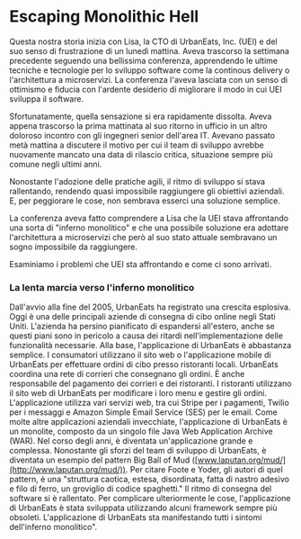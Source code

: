 # Escaping Monolithic Hell

Questa nostra storia inizia con Lisa, la CTO di UrbanEats, Inc. (UEI) e del suo senso di frustrazione di un lunedì mattina. Aveva trascorso la settimana precedente seguendo una bellissima conferenza, apprendendo le ultime tecniche e tecnologie per lo sviluppo software come la continous delivery o l'architettura a microservizi. La conferenza l'aveva lasciata con un senso di ottimismo e fiducia con l'ardente desiderio di migliorare il modo in cui UEI sviluppa il software.

Sfortunatamente, quella sensazione si era rapidamente dissolta. Aveva appena trascorso la prima mattinata al suo ritorno in ufficio in un altro doloroso incontro con gli ingegneri senior dell'area IT. Avevano passato metà mattina a discutere il motivo per cui il team di sviluppo avrebbe nuovamente mancato una data di rilascio critica, situazione sempre più comune negli ultimi anni.&#x20;

Nonostante l'adozione delle pratiche agili, il ritmo di sviluppo si stava rallentando, rendendo quasi impossibile raggiungere gli obiettivi aziendali. E, per peggiorare le cose, non sembrava esserci una soluzione semplice.&#x20;

La conferenza aveva fatto comprendere a Lisa che la UEI stava affrontando una sorta di "inferno monolitico" e che una possibile soluzione era adottare l'architettura a microservizi che però al suo stato attuale sembravano un sogno impossibile da raggiungere.&#x20;

Esaminiamo i problemi che UEI sta affrontando e come ci sono arrivati.

### La lenta marcia verso l'inferno monolitico

Dall'avvio alla fine del 2005, UrbanEats ha registrato una crescita esplosiva. Oggi è una delle principali aziende di consegna di cibo online negli Stati Uniti. L'azienda ha persino pianificato di espandersi all'estero, anche se questi piani sono in pericolo a causa dei ritardi nell'implementazione delle funzionalità necessarie. Alla base, l'applicazione di UrbanEats è abbastanza semplice. I consumatori utilizzano il sito web o l'applicazione mobile di UrbanEats per effettuare ordini di cibo presso ristoranti locali. UrbanEats coordina una rete di corrieri che consegnano gli ordini. È anche responsabile del pagamento dei corrieri e dei ristoranti. I ristoranti utilizzano il sito web di UrbanEats per modificare i loro menu e gestire gli ordini. L'applicazione utilizza vari servizi web, tra cui Stripe per i pagamenti, Twilio per i messaggi e Amazon Simple Email Service (SES) per le email. Come molte altre applicazioni aziendali invecchiate, l'applicazione di UrbanEats è un monolite, composto da un singolo file Java Web Application Archive (WAR). Nel corso degli anni, è diventata un'applicazione grande e complessa. Nonostante gli sforzi del team di sviluppo di UrbanEats, è diventata un esempio del pattern Big Ball of Mud ([www.laputan.org/mud/](http://www.laputan.org/mud/)). Per citare Foote e Yoder, gli autori di quel pattern, è una "struttura caotica, estesa, disordinata, fatta di nastro adesivo e filo di ferro, un groviglio di codice spaghetti." Il ritmo di consegna del software si è rallentato. Per complicare ulteriormente le cose, l'applicazione di UrbanEats è stata sviluppata utilizzando alcuni framework sempre più obsoleti. L'applicazione di UrbanEats sta manifestando tutti i sintomi dell'inferno monolitico".



